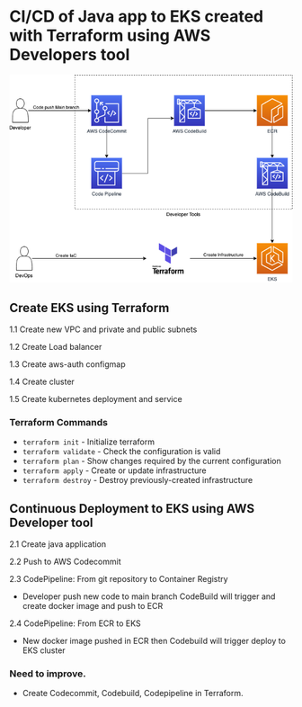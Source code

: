 # CI/CD of Java app to EKS created with Terraform using AWS Developers tool
![Diagram](diagram.png)

## Create EKS using Terraform
1.1 Create new VPC and private and public subnets

1.2 Create Load balancer

1.3 Create aws-auth configmap

1.4 Create cluster

1.5 Create kubernetes deployment and service

### Terraform Commands 
- ```terraform init``` - Initialize terraform
- ```terraform validate``` - Check the configuration is valid
- ```terraform plan``` - Show changes required by the current configuration
- ```terraform apply``` - Create or update infrastructure
- ```terraform destroy``` - Destroy previously-created infrastructure


## Continuous Deployment to EKS using AWS Developer tool
2.1 Create java application

2.2 Push to AWS Codecommit

2.3 CodePipeline: From git repository to Container Registry
 - Developer push new code to main branch CodeBuild will trigger and create docker image and push to ECR

2.4 CodePipeline: From ECR to EKS
 - New docker image pushed in ECR then Codebuild will trigger deploy to EKS cluster

### Need to improve.
- Create Codecommit, Codebuild, Codepipeline in Terraform.

